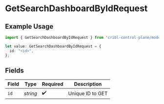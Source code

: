 # GetSearchDashboardByIdRequest

## Example Usage

```typescript
import { GetSearchDashboardByIdRequest } from "cribl-control-plane/models/operations";

let value: GetSearchDashboardByIdRequest = {
  id: "<id>",
};
```

## Fields

| Field              | Type               | Required           | Description        |
| ------------------ | ------------------ | ------------------ | ------------------ |
| `id`               | *string*           | :heavy_check_mark: | Unique ID to GET   |